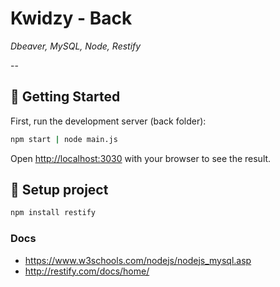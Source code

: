 # **Kwidzy - Back**

_Dbeaver, MySQL, Node, Restify_

--

## 👶 **Getting Started**

First, run the development server (back folder):

```bash
npm start | node main.js
```

Open [http://localhost:3030](http://localhost:3030) with your browser to see the result.

## 🔧 **Setup project**

```bash
npm install restify
```

### Docs

- https://www.w3schools.com/nodejs/nodejs_mysql.asp
- http://restify.com/docs/home/
